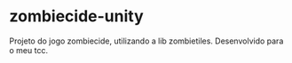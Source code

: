 # zombiecide-unity

Projeto do jogo zombiecide, utilizando a lib zombietiles. Desenvolvido para o meu tcc.